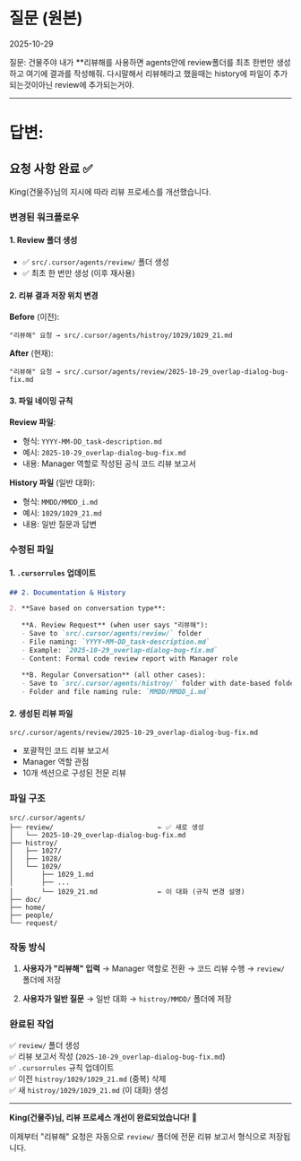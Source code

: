 # 질문 (원본)
2025-10-29

질문: 건물주야 내가 **리뷰해를 사용하면 agents안에 review폴더를 최초 한번만 생성하고 여기에 결과를 작성해줘. 다시말해서 리뷰해라고 했을때는 history에 파일이 추가되는것이아닌 review에 추가되는거야.

---

# 답변:

## 요청 사항 완료 ✅

King(건물주)님의 지시에 따라 리뷰 프로세스를 개선했습니다.

### 변경된 워크플로우

#### 1. Review 폴더 생성
- ✅ `src/.cursor/agents/review/` 폴더 생성
- ✅ 최초 한 번만 생성 (이후 재사용)

#### 2. 리뷰 결과 저장 위치 변경

**Before** (이전):
```
"리뷰해" 요청 → src/.cursor/agents/histroy/1029/1029_21.md
```

**After** (현재):
```
"리뷰해" 요청 → src/.cursor/agents/review/2025-10-29_overlap-dialog-bug-fix.md
```

#### 3. 파일 네이밍 규칙

**Review 파일**:
- 형식: `YYYY-MM-DD_task-description.md`
- 예시: `2025-10-29_overlap-dialog-bug-fix.md`
- 내용: Manager 역할로 작성된 공식 코드 리뷰 보고서

**History 파일** (일반 대화):
- 형식: `MMDD/MMDD_i.md`
- 예시: `1029/1029_21.md`
- 내용: 일반 질문과 답변

### 수정된 파일

#### 1. `.cursorrules` 업데이트
```markdown
## 2. Documentation & History

2. **Save based on conversation type**:
   
   **A. Review Request** (when user says "리뷰해"):
   - Save to `src/.cursor/agents/review/` folder
   - File naming: `YYYY-MM-DD_task-description.md`
   - Example: `2025-10-29_overlap-dialog-bug-fix.md`
   - Content: Formal code review report with Manager role
   
   **B. Regular Conversation** (all other cases):
   - Save to `src/.cursor/agents/histroy/` folder with date-based folder structure
   - Folder and file naming rule: `MMDD/MMDD_i.md`
```

#### 2. 생성된 리뷰 파일
`src/.cursor/agents/review/2025-10-29_overlap-dialog-bug-fix.md`
- 포괄적인 코드 리뷰 보고서
- Manager 역할 관점
- 10개 섹션으로 구성된 전문 리뷰

### 파일 구조

```
src/.cursor/agents/
├── review/                          ← ✅ 새로 생성
│   └── 2025-10-29_overlap-dialog-bug-fix.md
├── histroy/
│   ├── 1027/
│   ├── 1028/
│   └── 1029/
│       ├── 1029_1.md
│       ├── ...
│       └── 1029_21.md               ← 이 대화 (규칙 변경 설명)
├── doc/
├── home/
├── people/
└── request/
```

### 작동 방식

1. **사용자가 "리뷰해" 입력**
   → Manager 역할로 전환
   → 코드 리뷰 수행
   → `review/` 폴더에 저장

2. **사용자가 일반 질문**
   → 일반 대화
   → `histroy/MMDD/` 폴더에 저장

### 완료된 작업

✅ `review/` 폴더 생성  
✅ 리뷰 보고서 작성 (`2025-10-29_overlap-dialog-bug-fix.md`)  
✅ `.cursorrules` 규칙 업데이트  
✅ 이전 `histroy/1029/1029_21.md` (중복) 삭제  
✅ 새 `histroy/1029/1029_21.md` (이 대화) 생성  

---

**King(건물주)님, 리뷰 프로세스 개선이 완료되었습니다!** 🎉

이제부터 "리뷰해" 요청은 자동으로 `review/` 폴더에 전문 리뷰 보고서 형식으로 저장됩니다.

